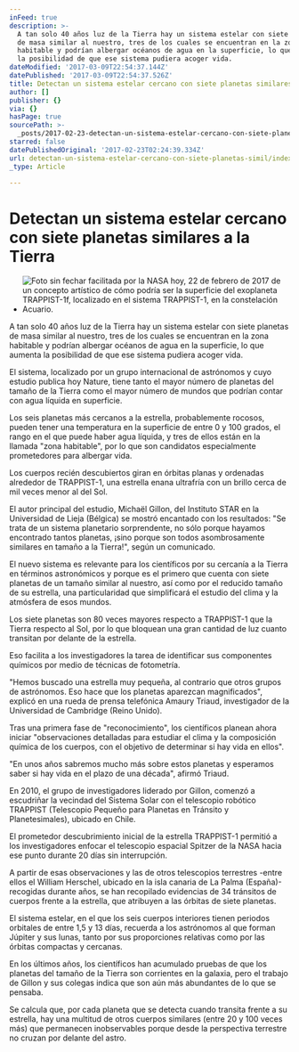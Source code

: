 ```yaml
---
inFeed: true
description: >-
  A tan solo 40 años luz de la Tierra hay un sistema estelar con siete planetas
  de masa similar al nuestro, tres de los cuales se encuentran en la zona
  habitable y podrían albergar océanos de agua en la superficie, lo que aumenta
  la posibilidad de que ese sistema pudiera acoger vida.
dateModified: '2017-03-09T22:54:37.144Z'
datePublished: '2017-03-09T22:54:37.526Z'
title: Detectan un sistema estelar cercano con siete planetas similares a la Tierra
author: []
publisher: {}
via: {}
hasPage: true
sourcePath: >-
  _posts/2017-02-23-detectan-un-sistema-estelar-cercano-con-siete-planetas-simil.md
starred: false
datePublishedOriginal: '2017-02-23T02:24:39.334Z'
url: detectan-un-sistema-estelar-cercano-con-siete-planetas-simil/index.html
_type: Article

---
```

# Detectan un sistema estelar cercano con siete planetas similares a la Tierra

* ![Foto sin fechar facilitada por la NASA hoy, 22 de febrero de 2017 de un concepto artístico de cómo podría ser la superficie del exoplaneta TRAPPIST-1f, localizado en el sistema TRAPPIST-1, en la constelación Acuario.](https://the-grid-user-content.s3-us-west-2.amazonaws.com/555daaf5-9193-4897-aff8-0f4b4b5334e3.jpg)

A tan solo 40 años luz de la Tierra hay un sistema estelar con siete planetas de masa similar al nuestro, tres de los cuales se encuentran en la zona habitable y podrían albergar océanos de agua en la superficie, lo que aumenta la posibilidad de que ese sistema pudiera acoger vida.

El sistema, localizado por un grupo internacional de astrónomos y cuyo estudio publica hoy Nature, tiene tanto el mayor número de planetas del tamaño de la Tierra como el mayor número de mundos que podrían contar con agua líquida en superficie.

Los seis planetas más cercanos a la estrella, probablemente rocosos, pueden tener una temperatura en la superficie de entre 0 y 100 grados, el rango en el que puede haber agua líquida, y tres de ellos están en la llamada "zona habitable", por lo que son candidatos especialmente prometedores para albergar vida.

Los cuerpos recién descubiertos giran en órbitas planas y ordenadas alrededor de TRAPPIST-1, una estrella enana ultrafría con un brillo cerca de mil veces menor al del Sol.

El autor principal del estudio, Michaël Gillon, del Instituto STAR en la Universidad de Lieja (Bélgica) se mostró encantado con los resultados: "Se trata de un sistema planetario sorprendente, no sólo porque hayamos encontrado tantos planetas, ¡sino porque son todos asombrosamente similares en tamaño a la Tierra!", según un comunicado.

El nuevo sistema es relevante para los científicos por su cercanía a la Tierra en términos astronómicos y porque es el primero que cuenta con siete planetas de un tamaño similar al nuestro, así como por el reducido tamaño de su estrella, una particularidad que simplificará el estudio del clima y la atmósfera de esos mundos.

Los siete planetas son 80 veces mayores respecto a TRAPPIST-1 que la Tierra respecto al Sol, por lo que bloquean una gran cantidad de luz cuanto transitan por delante de la estrella.

Eso facilita a los investigadores la tarea de identificar sus componentes químicos por medio de técnicas de fotometría.

"Hemos buscado una estrella muy pequeña, al contrario que otros grupos de astrónomos. Eso hace que los planetas aparezcan magnificados", explicó en una rueda de prensa telefónica Amaury Triaud, investigador de la Universidad de Cambridge (Reino Unido).

Tras una primera fase de "reconocimiento", los científicos planean ahora iniciar "observaciones detalladas para estudiar el clima y la composición química de los cuerpos, con el objetivo de determinar si hay vida en ellos".

"En unos años sabremos mucho más sobre estos planetas y esperamos saber si hay vida en el plazo de una década", afirmó Triaud.

En 2010, el grupo de investigadores liderado por Gillon, comenzó a escudriñar la vecindad del Sistema Solar con el telescopio robótico TRAPPIST (Telescopio Pequeño para Planetas en Tránsito y Planetesimales), ubicado en Chile.

El prometedor descubrimiento inicial de la estrella TRAPPIST-1 permitió a los investigadores enfocar el telescopio espacial Spitzer de la NASA hacia ese punto durante 20 días sin interrupción.

A partir de esas observaciones y las de otros telescopios terrestres -entre ellos el William Herschel, ubicado en la isla canaria de La Palma (España)- recogidas durante años, se han recopilado evidencias de 34 tránsitos de cuerpos frente a la estrella, que atribuyen a las órbitas de siete planetas.

El sistema estelar, en el que los seis cuerpos interiores tienen periodos orbitales de entre 1,5 y 13 días, recuerda a los astrónomos al que forman Júpiter y sus lunas, tanto por sus proporciones relativas como por las órbitas compactas y cercanas.

En los últimos años, los científicos han acumulado pruebas de que los planetas del tamaño de la Tierra son corrientes en la galaxia, pero el trabajo de Gillon y sus colegas indica que son aún más abundantes de lo que se pensaba.

Se calcula que, por cada planeta que se detecta cuando transita frente a su estrella, hay una multitud de otros cuerpos similares (entre 20 y 100 veces más) que permanecen inobservables porque desde la perspectiva terrestre no cruzan por delante del astro.